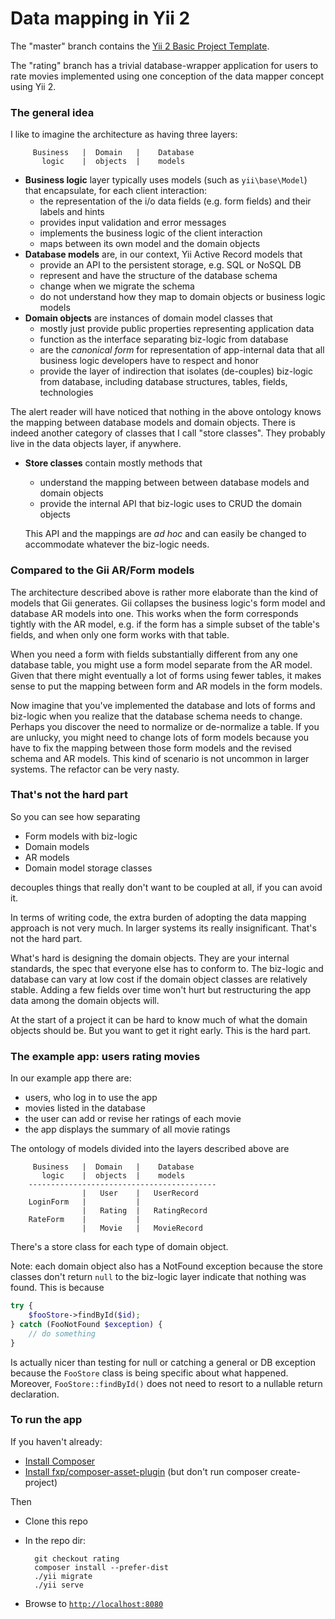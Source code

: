 Data mapping in Yii 2
=====================

The "master" branch contains the [Yii 2 Basic Project Template](https://github.com/yiisoft/yii2-app-basic).

The "rating" branch has a trivial database-wrapper application for users to rate movies implemented
using one conception of the data mapper concept using Yii 2.

### The general idea

I like to imagine the architecture as having three layers:

```
     Business   |  Domain   |    Database
       logic    |  objects  |    models
```

- **Business logic** layer typically uses models (such as `yii\base\Model`) that encapsulate, for each 
    client interaction:
    - the representation of the i/o data fields (e.g. form fields) and their labels and hints
    - provides input validation and error messages
    - implements the business logic of the client interaction
    - maps between its own model and the domain objects
- **Database models** are, in our context, Yii Active Record models that
    - provide an API to the persistent storage, e.g. SQL or NoSQL DB
    - represent and have the structure of the database schema
    - change when we migrate the schema
    - do not understand how they map to domain objects or business logic models
- **Domain objects** are instances of domain model classes that
    - mostly just provide public properties representing application data
    - function as the interface separating biz-logic from database
    - are the *canonical form* for representation of app-internal data 
    that all business logic developers have to respect and honor
    - provide the layer of indirection that isolates (de-couples) biz-logic 
    from database, including database structures, tables, fields, technologies

The alert reader will have noticed that nothing in the above ontology knows the mapping
between database models and domain objects. There is indeed another category of
classes that I call "store classes". They probably live in the data objects layer, if
anywhere.

- **Store classes** contain mostly methods that
    - understand the mapping between between database models and domain objects
    - provide the internal API that biz-logic uses to CRUD the domain objects
    
    This API and the mappings  are *ad hoc* and can easily be changed to accommodate whatever 
    the biz-logic needs.
    
### Compared to the Gii AR/Form models
    
The architecture described above is rather more elaborate than the kind of models 
that Gii generates. Gii collapses the business logic's form model and database 
AR models into one. This works when the
form corresponds tightly with the AR model, e.g. if the form has a simple subset of
the table's fields, and when only one form works with that table.

When you need a form with fields substantially different from any one database table,
you might use a form model separate from the AR model. Given that there might eventually
a lot of forms using fewer tables, it makes sense to put the mapping between form and AR 
models in the form models.

Now imagine that you've implemented the database and lots of forms and biz-logic when
you realize that the database schema needs to change. Perhaps you discover the need to 
normalize or de-normalize a table. If you are unlucky, you might need to change lots of
form models because you have to fix the mapping between those form models and the 
revised schema and AR models. This kind of scenario is not uncommon in larger systems. The 
refactor can be very nasty.


### That's not the hard part

So you can see how separating

- Form models with biz-logic
- Domain models
- AR models
- Domain model storage classes

decouples things that really don't want to be coupled at all, if you can avoid it.

In terms of writing code, the extra burden of adopting the data mapping approach is not 
very much. In larger systems its really insignificant. That's not the hard part.

What's hard is designing the domain objects. They are your internal standards, the spec that
everyone else has to conform to. The biz-logic and database can vary at low cost if
the domain object classes are relatively stable. Adding a few fields over time won't hurt
but restructuring the app data among the domain objects will.

At the start of a project it can be hard to know much of what the domain objects should be.
But you want to get it right early. This is the hard part.


### The example app: users rating movies

In our example app there are:

- users, who log in to use the app
- movies listed in the database
- the user can add or revise her ratings of each movie
- the app displays the summary of all movie ratings

The ontology of models divided into the layers described above are

```
     Business   |  Domain   |    Database
       logic    |  objects  |    models
    ------------------------------------------
                |   User    |   UserRecord
    LoginForm   |           |
                |   Rating  |   RatingRecord
    RateForm    |           |
                |   Movie   |   MovieRecord
```

There's a store class for each type of domain object.

Note: each domain object also has a NotFound exception 
because the store classes don't return `null` to the biz-logic layer indicate that
nothing was found. This is because

```php
try {
    $fooStore->findById($id);
} catch (FooNotFound $exception) {
    // do something
}
```

Is actually nicer than testing for null or catching a general or DB exception because
the `FooStore` class is being specific about what happened. Moreover, `FooStore::findById()` 
does not need to resort to a nullable return declaration.

### To run the app

If you haven't already:

- [Install Composer](http://www.yiiframework.com/doc-2.0/guide-start-installation.html#installing-composer)
- [Install fxp/composer-asset-plugin](http://www.yiiframework.com/doc-2.0/guide-start-installation.html#installing-from-composer)
(but don't run composer create-project)

Then

- Clone this repo
- In the repo dir:

        git checkout rating
        composer install --prefer-dist
        ./yii migrate
        ./yii serve
        
- Browse to [`http://localhost:8080`](http://localhost:8080)
